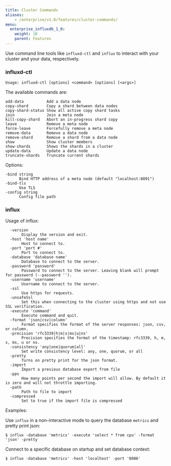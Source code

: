 ```yaml
---
title: Cluster Commands
aliases:
    - /enterprise/v1.0/features/cluster-commands/
menu:
  enterprise_influxdb_1_0:
    weight: 10
    parent: Features
---
```


Use command line tools like `influxd-ctl` and `influx` to interact with your
cluster and your data, respectively.

### influxd-ctl

```
Usage: influxd-ctl [options] <command> [options] [<args>]
```

The available commands are:
```
add-data          Add a data node  
copy-shard        Copy a shard between data nodes  
copy-shard-status Show all active copy shard tasks  
join              Join a meta node  
kill-copy-shard   Abort an in-progress shard copy  
leave             Remove a meta node  
force-leave       Forcefully remove a meta node  
remove-data       Remove a data node  
remove-shard      Remove a shard from a data node  
show              Show cluster members  
show-shards       Shows the shards in a cluster  
update-data       Update a data node  
truncate-shards   Truncate current shards  
```

Options:
```
-bind string
      Bind HTTP address of a meta node (default "localhost:8091")
-bind-tls
      Use TLS
-config string
      Config file path
```

###  influx

Usage of influx:
```
  -version
       Display the version and exit.
  -host 'host name'
       Host to connect to.
  -port 'port #'
       Port to connect to.
  -database 'database name'
       Database to connect to the server.
  -password 'password'
       Password to connect to the server. Leaving blank will prompt for password (--password '').
  -username 'username'
       Username to connect to the server.
  -ssl
       Use https for requests.
  -unsafeSsl
       Set this when connecting to the cluster using https and not use SSL verification.
  -execute 'command'
       Execute command and quit.
  -format 'json|csv|column'
       Format specifies the format of the server responses: json, csv, or column.
  -precision 'rfc3339|h|m|s|ms|u|ns'
       Precision specifies the format of the timestamp: rfc3339, h, m, s, ms, u or ns.
  -consistency 'any|one|quorum|all'
       Set write consistency level: any, one, quorum, or all
  -pretty
       Turns on pretty print for the json format.
  -import
       Import a previous database export from file
  -pps
       How many points per second the import will allow. By default it is zero and will not throttle importing.
  -path
       Path to file to import
  -compressed
       Set to true if the import file is compressed
```

Examples:

Use `influx` in a non-interactive mode to query the database `metrics` and pretty print json:
```
$ influx -database 'metrics' -execute 'select * from cpu' -format 'json' -pretty
```

Connect to a specific database on startup and set database context:
```
$ influx -database 'metrics' -host 'localhost' -port '8086'
```
